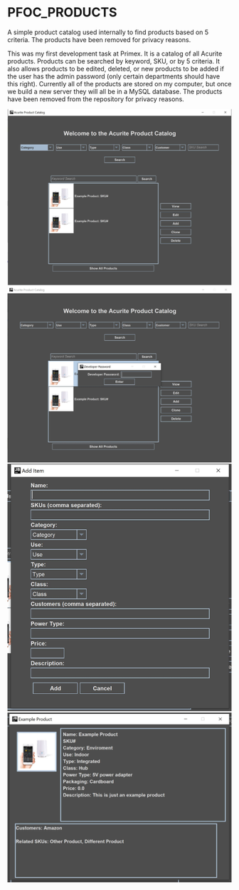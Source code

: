 # PFOC_PRODUCTS
A simple product catalog used internally to find products based on 5 criteria. The products have been removed for privacy reasons.


This was my first development task at Primex. It is a catalog of all Acurite products. Products can be searched by keyword, SKU, or by 5 criteria. It also allows products to be edited, deleted, or new products to be added if the user has the admin password (only certain departments should have this right). Currently all of the products are stored on my computer, but once we build a new server they will all be in a MySQL database. The products have been removed from the repository for privacy reasons.


![](Images/MainWindow.jpg)
![](Images/PasswordWindow.jpg)
![](Images/AddWindow.jpg)
![](Images/ViewWindow.jpg)
